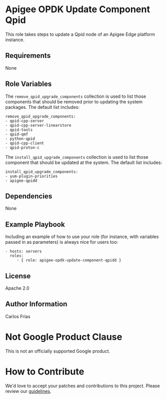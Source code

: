 Apigee OPDK Update Component Qpid
=========

This role takes steps to update a Qpid node of an Apigee Edge platform instance. 

Requirements
------------

None

Role Variables
--------------

The `remove_qpid_upgrade_components` collection is used to list those components that should be
removed prior to updating the system packages. The default list includes: 

    remove_qpid_upgrade_components:
    - qpid-cpp-server
    - qpid-cpp-server-linearstore
    - qpid-tools
    - qpid-qmf
    - python-qpid
    - qpid-cpp-client
    - qpid-proton-c

The `install_qpid_upgrade_components` collection is used to list those component that should be
updated at the system. The default list includes: 

    install_qpid_upgrade_components:
    - yum-plugin-priorities
    - apigee-qpidd


Dependencies
------------

None

Example Playbook
----------------

Including an example of how to use your role (for instance, with variables passed in as parameters) is always nice for users too:

    - hosts: servers
      roles:
         - { role: apigee-opdk-update-component-qpidd }

License
-------

Apache 2.0

Author Information
------------------

Carlos Frias


<!-- BEGIN Google Required Disclaimer -->

# Not Google Product Clause

This is not an officially supported Google product.
<!-- END Google Required Disclaimer -->
<!-- BEGIN Google How To Contribute -->
# How to Contribute

We'd love to accept your patches and contributions to this project. Please review our [guidelines](CONTRIBUTING.md).
<!-- END Google How To Contribute -->
